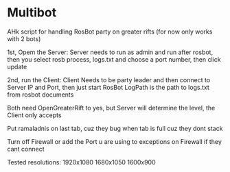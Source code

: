 # Multibot
AHk script for handling RosBot party on greater rifts
(for now only works with 2 bots)

1st, Opem the Server:
Server needs to run as admin and run after rosbot, then you select rosb process, logs.txt
and choose a port number, then click update

2nd, run the Client:
Client Needs to be party leader and then connect to Server IP and Port, then 
just start RosBot
LogPath is the path to logs.txt from rosbot documents

Both need OpenGreaterRift to yes, but Server will determine the level,
the Client only accepts

Put ramaladnis on last tab, cuz they bug when tab is full cuz they dont stack

Turn off Firewall or add the Port u are using to exceptions on Firewall if they cant connect


Tested resolutions:
1920x1080
1680x1050
1600x900
